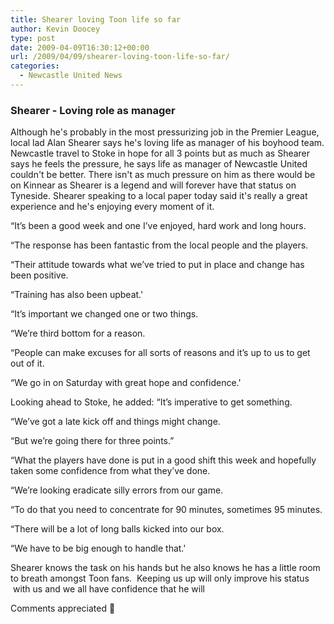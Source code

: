 ```yaml
---
title: Shearer loving Toon life so far
author: Kevin Doocey
type: post
date: 2009-04-09T16:30:12+00:00
url: /2009/04/09/shearer-loving-toon-life-so-far/
categories:
  - Newcastle United News
---
```


### Shearer - Loving role as manager

Although he's probably in the most pressurizing job in the Premier League, local lad Alan Shearer says he's loving life as manager of his boyhood team. Newcastle travel to Stoke in hope for all 3 points but as much as Shearer says he feels the pressure, he says life as manager of Newcastle United couldn't be better. There isn't as much pressure on him as there would be on Kinnear as Shearer is a legend and will forever have that status on Tyneside. Shearer speaking to a local paper today said it's really a great experience and he's enjoying every moment of it.

“It’s been a good week and one I’ve enjoyed, hard work and long hours.

“The response has been fantastic from the local people and the players.

“Their attitude towards what we’ve tried to put in place and change has been positive.

“Training has also been upbeat.'

“It’s important we changed one or two things.

“We’re third bottom for a reason.

“People can make excuses for all sorts of reasons and it’s up to us to get out of it.

“We go in on Saturday with great hope and confidence.'

Looking ahead to Stoke, he added: “It’s imperative to get something.

“We’ve got a late kick off and things might change.

“But we’re going there for three points.”

“What the players have done is put in a good shift this week and hopefully taken some confidence from what they’ve done.

“We’re looking eradicate silly errors from our game.

“To do that you need to concentrate for 90 minutes, sometimes 95 minutes.

“There will be a lot of long balls kicked into our box.

“We have to be big enough to handle that.'

Shearer knows the task on his hands but he also knows he has a little room to breath amongst Toon fans.  Keeping us up will only improve his status  with us and we all have confidence that he will

Comments appreciated 🙂
